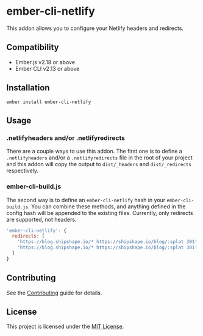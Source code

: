 ember-cli-netlify
==============================================================================

This addon allows you to configure your Netlify headers and redirects.


Compatibility
------------------------------------------------------------------------------

* Ember.js v2.18 or above
* Ember CLI v2.13 or above


Installation
------------------------------------------------------------------------------

```
ember install ember-cli-netlify
```

Usage
------------------------------------------------------------------------------

### .netlifyheaders and/or .netlifyredirects

There are a couple ways to use this addon. The first one is to define a `.netlifyheaders` 
and/or a `.netlifyredirects` file in the root of your project and this
addon will copy the output to `dist/_headers` and `dist/_redirects` respectively.

### ember-cli-build.js

The second way is to define an `ember-cli-netlify` hash in your `ember-cli-build.js`.
You can combine these methods, and anything defined in the config hash will be
appended to the existing files. Currently, only redirects are supported, not headers.

```js
'ember-cli-netlify': {
  redirects: [
    'https://blog.shipshape.io/* https://shipshape.io/blog/:splat 301!',
    'https://blog.shipshape.io/* https://shipshape.io/blog/:splat 301!'
  ]
}
```


Contributing
------------------------------------------------------------------------------

See the [Contributing](CONTRIBUTING.md) guide for details.


License
------------------------------------------------------------------------------

This project is licensed under the [MIT License](LICENSE.md).
